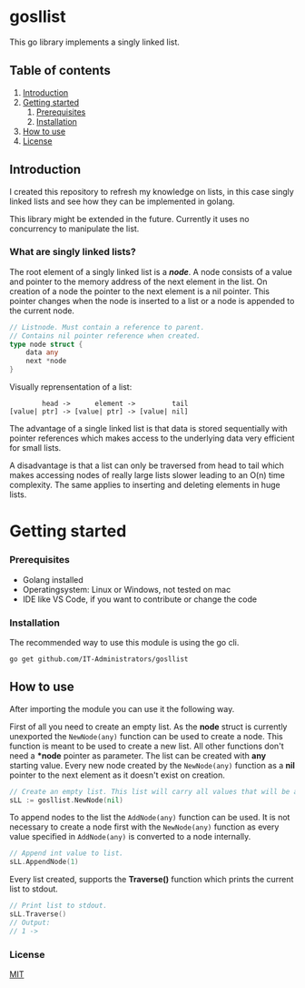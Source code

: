 # gosllist

This go library implements a singly linked list.

## Table of contents

1. [Introduction](#introduction)
1. [Getting started](#getting-started)
    1. [Prerequisites](#prerequisites)
    1. [Installation](#installation)
1. [How to use](#how-to-use)
1. [License](/LICENSE)

## Introduction

I created this repository to refresh my knowledge on lists, in this case singly linked lists and see how they can be implemented in golang.

This library might be extended in the future. Currently it uses no concurrency to manipulate the list.

### What are singly linked lists? 

The root element of a singly linked list is a ***node***. A node consists of a value and pointer to the memory address of the next element in the list. On creation of a node the pointer to the next element is a nil pointer. This pointer changes when the node is inserted to a list or a node is appended to the current node.

```Go
// Listnode. Must contain a reference to parent.
// Contains nil pointer reference when created.
type node struct {
	data any
	next *node
}
```

Visually reprensentation of a list:

            head ->      element ->         tail
    [value| ptr] -> [value| ptr] -> [value| nil]

The advantage of a single linked list is that data is stored sequentially with pointer references which makes access to the underlying data very efficient for small lists.

A disadvantage is that a list can only be traversed from head to tail which makes accessing nodes of really large lists slower leading to an O(n) time complexity. The same applies to inserting and deleting elements in huge lists.

# Getting started

### Prerequisites

- Golang installed
- Operatingsystem: Linux or Windows, not tested on mac
- IDE like VS Code, if you want to contribute or change the code

### Installation

The recommended way to use this module is using the go cli.

    go get github.com/IT-Administrators/gosllist

## How to use

After importing the module you can use it the following way.

First of all you need to create an empty list. As the **node** struct is currently unexported
the ```NewNode(any)``` function can be used to create a node. This function is meant to be used to create a new list. All other functions don't need a __*node__ pointer as parameter. The list can be created with **any** starting value. Every new node created by the ```NewNode(any)``` function as a **nil** pointer to the next element as it doesn't exist on creation.

```Go
// Create an empty list. This list will carry all values that will be appended.
sLL := gosllist.NewNode(nil)
```

To append nodes to the list the ```AddNode(any)``` function can be used. It is not necessary to create a node first with the ```NewNode(any)``` function as every value specified in ```AddNode(any)``` is converted to a node internally.

```Go
// Append int value to list.
sLL.AppendNode(1)
```

Every list created, supports the **Traverse()** function which prints the current list to stdout. 

```Go
// Print list to stdout.
sLL.Traverse()
// Output:
// 1 ->
```

### License

[MIT](./LICENSE)